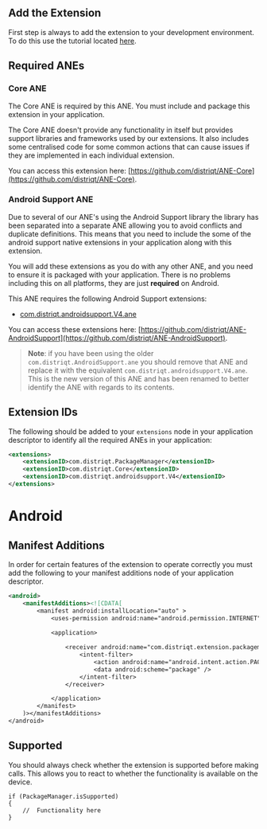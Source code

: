
## Add the Extension

First step is always to add the extension to your development environment. 
To do this use the tutorial located [here](http://airnativeextensions.com/knowledgebase/tutorial/1).



## Required ANEs

### Core ANE

The Core ANE is required by this ANE. You must include and package this extension in your application.

The Core ANE doesn't provide any functionality in itself but provides support libraries and frameworks used by our extensions.
It also includes some centralised code for some common actions that can cause issues if they are implemented in each individual extension.

You can access this extension here: [https://github.com/distriqt/ANE-Core](https://github.com/distriqt/ANE-Core).



### Android Support ANE

Due to several of our ANE's using the Android Support library the library has been separated 
into a separate ANE allowing you to avoid conflicts and duplicate definitions.
This means that you need to include the some of the android support native extensions in 
your application along with this extension. 

You will add these extensions as you do with any other ANE, and you need to ensure it is 
packaged with your application. There is no problems including this on all platforms, 
they are just **required** on Android.

This ANE requires the following Android Support extensions:

- [com.distriqt.androidsupport.V4.ane](https://github.com/distriqt/ANE-AndroidSupport/raw/master/lib/com.distriqt.androidsupport.V4.ane)

You can access these extensions here: [https://github.com/distriqt/ANE-AndroidSupport](https://github.com/distriqt/ANE-AndroidSupport).

>
> **Note**: if you have been using the older `com.distriqt.AndroidSupport.ane` you should remove that
> ANE and replace it with the equivalent `com.distriqt.androidsupport.V4.ane`. This is the new 
> version of this ANE and has been renamed to better identify the ANE with regards to its contents.
>



## Extension IDs

The following should be added to your `extensions` node in your application descriptor to identify all the required ANEs in your application:

```xml
<extensions>
    <extensionID>com.distriqt.PackageManager</extensionID>
    <extensionID>com.distriqt.Core</extensionID>
    <extensionID>com.distriqt.androidsupport.V4</extensionID>
</extensions>
```





# Android 

## Manifest Additions

In order for certain features of the extension to operate correctly you must add the following to your manifest additions node of your application descriptor.

```xml
<android>
    <manifestAdditions><![CDATA[
        <manifest android:installLocation="auto" >
            <uses-permission android:name="android.permission.INTERNET"/>
            
            <application>

                <receiver android:name="com.distriqt.extension.packagemanager.receivers.PackageManagerReceiver" android:enabled="true" android:exported="true" >
                    <intent-filter>
                        <action android:name="android.intent.action.PACKAGE_REMOVED" />
                        <data android:scheme="package" />
                    </intent-filter>
                </receiver>

            </application>
        </manifest>
    )></manifestAdditions>
</android>
```



## Supported

You should always check whether the extension is supported before making calls. 
This allows you to react to whether the functionality is available on the device.

```as3
if (PackageManager.isSupported)
{
	//	Functionality here
}
```




